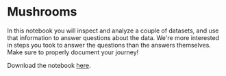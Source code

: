 # Mushrooms

In this notebook you will inspect and analyze a couple of datasets, and use that information to answer questions about the data. We're more interested in steps you took to answer the questions than the answers themselves. Make sure to properly document your journey!

Download the notebook [here](data/survival.zip).
